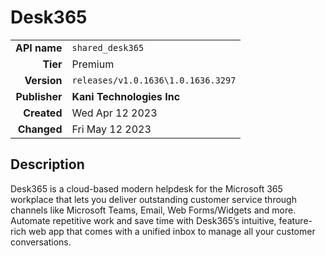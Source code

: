 # Desk365
| | |
|-:|-|
|**API name**|`shared_desk365`|
|**Tier**|Premium|
|**Version**|`releases/v1.0.1636\1.0.1636.3297`|
|**Publisher**|**Kani Technologies Inc**|
|**Created**|Wed Apr 12 2023|
|**Changed**|Fri May 12 2023|

## Description
Desk365 is a cloud-based modern helpdesk for the Microsoft 365 workplace that lets you deliver outstanding customer service through channels like Microsoft Teams, Email, Web Forms/Widgets and more. Automate repetitive work and save time with Desk365’s intuitive, feature-rich web app that comes with a unified inbox to manage all your customer conversations.
